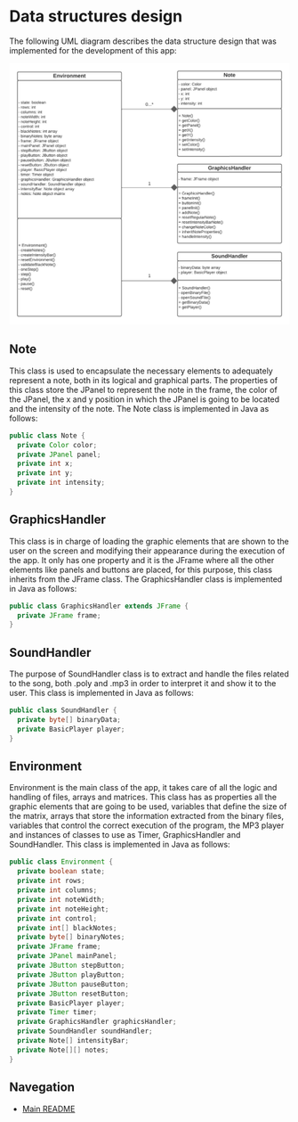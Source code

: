 # Data structures design

The following UML diagram describes the data structure design that was implemented for the development of this app:

<center>

  ![Piano emulator](../src/images/dataStructuresDesign.png)

</center>

## Note

This class is used to encapsulate the necessary elements to adequately represent a note, both in its logical and graphical parts. The properties of this class store the JPanel to represent the note in the frame, the color of the JPanel, the x and y position in which the JPanel is going to be located and the intensity of the note. The Note class is implemented in Java as follows:

``` java
public class Note {
  private Color color;
  private JPanel panel;
  private int x;
  private int y;
  private int intensity;
}
```

## GraphicsHandler

This class is in charge of loading the graphic elements that are shown to the user on the screen and modifying their appearance during the execution of the app. It only has one property and it is the JFrame where all the other elements like panels and buttons are placed, for this purpose, this class inherits from the JFrame class. The GraphicsHandler class is implemented in Java as follows:

``` java
public class GraphicsHandler extends JFrame {
  private JFrame frame;
}
```

## SoundHandler

The purpose of SoundHandler class is to extract and handle the files related to the song, both .poly and .mp3 in order to interpret it and show it to the user. This class is implemented in Java as follows:


``` java
public class SoundHandler {
  private byte[] binaryData;
  private BasicPlayer player;
}
```

## Environment

Environment is the main class of the app, it takes care of all the logic and handling of files, arrays and matrices. This class has as properties all the graphic elements that are going to be used, variables that define the size of the matrix, arrays that store the information extracted from the binary files, variables that control the correct execution of the program, the MP3 player and instances of classes to use as Timer, GraphicsHandler and SoundHandler. This class is implemented in Java as follows:

```java
public class Environment {
  private boolean state;
  private int rows;
  private int columns;
  private int noteWidth;
  private int noteHeight;
  private int control;
  private int[] blackNotes;
  private byte[] binaryNotes;
  private JFrame frame;
  private JPanel mainPanel;
  private JButton stepButton;
  private JButton playButton;
  private JButton pauseButton;
  private JButton resetButton;
  private BasicPlayer player;
  private Timer timer;
  private GraphicsHandler graphicsHandler;
  private SoundHandler soundHandler;
  private Note[] intensityBar;
  private Note[][] notes;
}
```

## Navegation

* [Main README](../README.md)